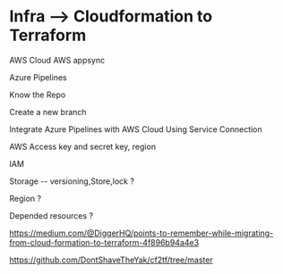 # Infra --> Cloudformation to Terraform 

AWS Cloud  AWS appsync

Azure Pipelines

Know the Repo

Create a new branch

Integrate Azure Pipelines with AWS Cloud Using Service Connection

AWS Access key and secret key, region
 
IAM

Storage -- versioning,Store,lock ?

Region ?

Depended resources ?

https://medium.com/@DiggerHQ/points-to-remember-while-migrating-from-cloud-formation-to-terraform-4f896b94a4e3

https://github.com/DontShaveTheYak/cf2tf/tree/master
